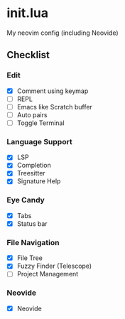 # init.lua
My neovim config (including Neovide)
## Checklist
### Edit
- [X] Comment using keymap
- [ ] REPL
- [ ] Emacs like Scratch buffer
- [ ] Auto pairs 
- [ ] Toggle Terminal
### Language Support
- [X] LSP
- [X] Completion
- [X] Treesitter
- [X] Signature Help
### Eye Candy
- [X] Tabs
- [X] Status bar
### File Navigation
- [X] File Tree
- [X] Fuzzy Finder (Telescope)
- [ ] Project Management
### Neovide
- [X] Neovide










